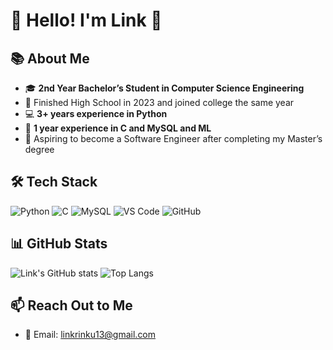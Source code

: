 # 🌟 Hello! I'm Link 🌟

## 📚 About Me
- 🎓 **2nd Year Bachelor’s Student in Computer Science Engineering**
- 🏫 Finished High School in 2023 and joined college the same year
- 💻 **3+ years experience in Python**
- 🔧 **1 year experience in C and MySQL and ML**
- 🎯 Aspiring to become a Software Engineer after completing my Master’s degree

## 🛠️ Tech Stack
![Python](https://img.shields.io/badge/Python-3776AB?style=for-the-badge&logo=python&logoColor=white&size=small)
![C](https://img.shields.io/badge/C-00599C?style=for-the-badge&logo=c&logoColor=white&size=small)
![MySQL](https://img.shields.io/badge/MySQL-4479A1?style=for-the-badge&logo=mysql&logoColor=white&size=small)
![VS Code](https://img.shields.io/badge/VS%20Code-007ACC?style=for-the-badge&logo=visual-studio-code&logoColor=white&size=small)
![GitHub](https://img.shields.io/badge/GitHub-181717?style=for-the-badge&logo=github&logoColor=white&size=small)

## 📊 GitHub Stats
![Link's GitHub stats](https://github-readme-stats.vercel.app/api?username=Link-on-github&show_icons=true&theme=radical)
![Top Langs](https://github-readme-stats.vercel.app/api/top-langs/?username=Link-on-github&layout=compact)

## 📫 Reach Out to Me
- 📧 Email: linkrinku13@gmail.com

